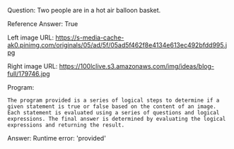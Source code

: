 Question: Two people are in a hot air balloon basket.

Reference Answer: True

Left image URL: https://s-media-cache-ak0.pinimg.com/originals/05/ad/5f/05ad5f462f8e4134e613ec492bfdd995.jpg

Right image URL: https://100lclive.s3.amazonaws.com/img/ideas/blog-full/179746.jpg

Program:

```
The program provided is a series of logical steps to determine if a given statement is true or false based on the content of an image. Each statement is evaluated using a series of questions and logical expressions. The final answer is determined by evaluating the logical expressions and returning the result.
```
Answer: Runtime error: 'provided'

